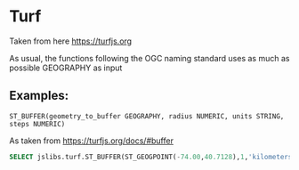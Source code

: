 # Turf

Taken from here https://turfjs.org

As usual, the functions following the OGC naming standard uses as much as possible GEOGRAPHY as input

## Examples:

```
ST_BUFFER(geometry_to_buffer GEOGRAPHY, radius NUMERIC, units STRING, steps NUMERIC)
```
As taken from https://turfjs.org/docs/#buffer

``` sql
SELECT jslibs.turf.ST_BUFFER(ST_GEOGPOINT(-74.00,40.7128),1,'kilometers',10) as geo
```
